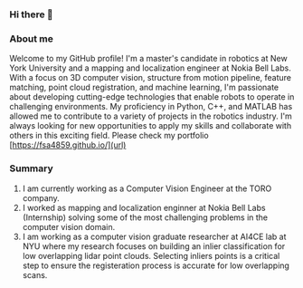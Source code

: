 ### Hi there 👋

### About me

Welcome to my GitHub profile! I'm a master's candidate in robotics at New York University and a mapping and localization engineer at Nokia Bell Labs. With a focus on 3D computer vision, structure from motion pipeline, feature matching, point cloud registration, and machine learning, I'm passionate about developing cutting-edge technologies that enable robots to operate in challenging environments. My proficiency in Python, C++, and MATLAB has allowed me to contribute to a variety of projects in the robotics industry. I'm always looking for new opportunities to apply my skills and collaborate with others in this exciting field. Please check my portfolio [https://fsa4859.github.io/](url)

### Summary
1. I am currently working as a Computer Vision Engineer at the TORO company.
2. I worked as  mapping and localization enginner at Nokia Bell Labs (Internship) solving some of the most challenging problems in the computer vision domain.
3.  I am working as a computer vision graduate researcher at AI4CE lab at NYU where my research focuses on building an inlier classification for low overlapping lidar point clouds. Selecting inliers points is a critical step to ensure the registeration process is accurate for low overlapping scans. 


<!--
**fsa4859/fsa4859** is a ✨ _special_ ✨ repository because its `README.md` (this file) appears on your GitHub profile.

Here are some ideas to get you started:

- 🔭 I’m currently working on ...
- 🌱 I’m currently learning ...
- 👯 I’m looking to collaborate on ...
- 🤔 I’m looking for help with ...
- 💬 Ask me about ...
- 📫 How to reach me: ...
- 😄 Pronouns: ...
- ⚡ Fun fact: ...
-->
